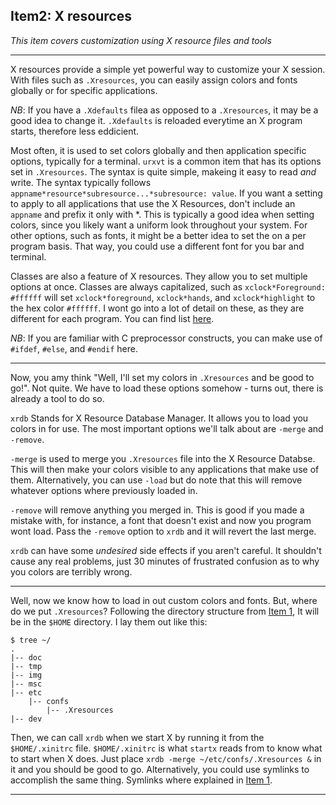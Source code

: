 ## Item2: X resources

*This item covers customization using X resource files and tools*

---

X resources provide a simple yet powerful way to customize your X session. With files such as `.Xresources`, you can easily assign colors and fonts globally or for specific applications. 

_NB_: If you have a `.Xdefaults` filea as opposed to a `.Xresources`, it may be a good idea to change it. `.Xdefaults` is reloaded everytime an X program starts, therefore less eddicient.

Most often, it is used to set colors globally and then application specific options, typically for a terminal. `urxvt` is a common item that has its options set in `.Xresources`. The syntax is quite simple,
makeing it easy to read *and* write. The syntax typically follows `appname*resource*subresource...*subresource: value`. If you want a setting to apply to all applications that use the X Resources, 
don't include an `appname` and prefix it only with *. This is typically a good idea when setting colors, since you likely want a uniform look throughout your system. For other options, such as fonts, it
might be a better idea to set the on a per program basis. That way, you could use a different font for you bar and terminal.

Classes are also a feature of X resources. They allow you to set multiple options at once. Classes are always capitalized, such as `xclock*Foreground: #ffffff` will set `xclock*foreground`, `xclock*hands`, and 
`xclock*highlight` to the hex color `#ffffff`. I wont go into a lot of detail on these, as they are different
for each program. You can find list [here](https://stuff.mit.edu/afs/sipb/project/doc/ixresources/xres.html#extraresources).

_NB_: If you are familiar with C preprocessor constructs, you can make use of `#ifdef`, `#else`, and `#endif` here. 

---

Now, you amy think "Well, I'll set my colors in `.Xresources` and be good to go!". Not quite. We have to load these options somehow - turns out, there is already a tool to do so.

`xrdb` Stands for X Resource Database Manager. It allows you to load you colors in for use. The most important options we'll talk about are `-merge` and `-remove`.

`-merge` is used to merge you `.Xresources` file into the X Resource Databse. This will then make your colors visible to any applications that make use of them. Alternatively, you can use `-load` but do note that this will
remove whatever options where previously loaded in. 

`-remove` will remove anything you merged in. This is good if you made a mistake with, for instance, a font that doesn't exist and now you program wont load. Pass the `-remove` option to `xrdb` and it will revert the last
merge. 

`xrdb` can have some *undesired* side effects if you aren't careful. It shouldn't cause any real problems, just 30 minutes of frustrated confusion as to why you colors are terribly wrong. 

---

Well, now we know how to load in out custom colors and fonts. But, where do we put `.Xresources`? Following the
directory structure from [Item 1](./item1.md), It will be in the `$HOME` directory. I lay them out like
this:

    $ tree ~/
    .
    |-- doc
    |-- tmp
    |-- img
    |-- msc
    |-- etc
        |-- confs
            |-- .Xresources
    |-- dev
    
Then, we can call `xrdb` when we start X by running it from the `$HOME/.xinitrc` file. `$HOME/.xinitrc` is what `startx`
reads from to know what to start when X does. Just place `xrdb -merge ~/etc/confs/.Xresources &` in it 
and you should be good to go. Alternatively, you could use symlinks to accomplish the same thing. Symlinks where explained in [Item 1](./item1.md).

--- 
